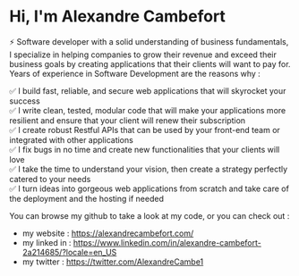 # Hi, I'm Alexandre Cambefort

⚡ Software developer with a solid understanding of business fundamentals, I specialize in helping companies to grow their revenue and exceed their business goals by creating
applications that their clients will want to pay for. Years of experience in Software Development are the reasons why :

✅ I build fast, reliable, and secure web applications that will skyrocket your success  
✅ I write clean, tested, modular code that will make your applications more resilient and ensure that your client will renew their subscription  
✅ I create robust Restful APIs that can be used by your front-end team or integrated with other applications  
✅ I fix bugs in no time and create new functionalities that your clients will love  
✅ I take the time to understand your vision, then create a strategy perfectly catered to your needs  
✅ I turn ideas into gorgeous web applications from scratch and take care of the deployment and the hosting if needed  
 
You can browse my github to take a look at my code, or you can check out :
- my website : https://alexandrecambefort.com/
- my linked in : https://www.linkedin.com/in/alexandre-cambefort-2a214685/?locale=en_US
- my twitter : https://twitter.com/AlexandreCambe1
